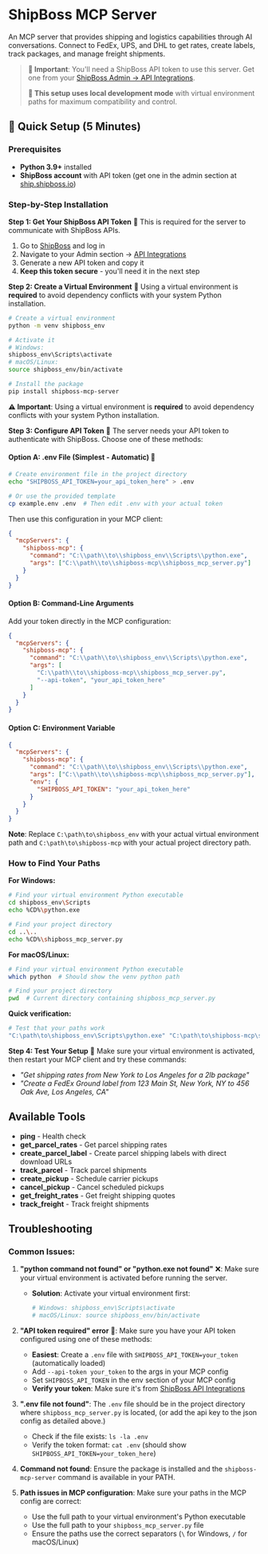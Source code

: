 # ShipBoss MCP Server

An MCP server that provides shipping and logistics capabilities through AI conversations. Connect to FedEx, UPS, and DHL to get rates, create labels, track packages, and manage freight shipments.

> **🔑 Important**: You'll need a ShipBoss API token to use this server. Get one from your [ShipBoss Admin → API Integrations](https://ship.shipboss.io/customer-admin/api-integrations).
>
> **📁 This setup uses local development mode** with virtual environment paths for maximum compatibility and control.

## 🚀 Quick Setup (5 Minutes)

### Prerequisites
- **Python 3.9+** installed
- **ShipBoss account** with API token (get one in the admin section at [ship.shipboss.io](https://ship.shipboss.io))

### Step-by-Step Installation

**Step 1: Get Your ShipBoss API Token** 🔑
This is required for the server to communicate with ShipBoss APIs.

1. Go to [ShipBoss](https://ship.shipboss.io) and log in
2. Navigate to your Admin section → [API Integrations](https://ship.shipboss.io/customer-admin/api-integrations)
3. Generate a new API token and copy it
4. **Keep this token secure** - you'll need it in the next step

**Step 2: Create a Virtual Environment** 🐍
Using a virtual environment is **required** to avoid dependency conflicts with your system Python installation.

```bash
# Create a virtual environment
python -m venv shipboss_env

# Activate it
# Windows:
shipboss_env\Scripts\activate
# macOS/Linux:
source shipboss_env/bin/activate

# Install the package
pip install shipboss-mcp-server
```

**⚠️ Important**: Using a virtual environment is **required** to avoid dependency conflicts with your system Python installation.

**Step 3: Configure API Token** 🔑
The server needs your API token to authenticate with ShipBoss. Choose one of these methods:

#### Option A: .env File (Simplest - Automatic) 📁
```bash
# Create environment file in the project directory
echo "SHIPBOSS_API_TOKEN=your_api_token_here" > .env

# Or use the provided template
cp example.env .env  # Then edit .env with your actual token
```

Then use this configuration in your MCP client:
```json
{
  "mcpServers": {
    "shipboss-mcp": {
      "command": "C:\\path\\to\\shipboss_env\\Scripts\\python.exe",
      "args": ["C:\\path\\to\\shipboss-mcp\\shipboss_mcp_server.py"]
    }
  }
}
```

#### Option B: Command-Line Arguments
Add your token directly in the MCP configuration:
```json
{
  "mcpServers": {
    "shipboss-mcp": {
      "command": "C:\\path\\to\\shipboss_env\\Scripts\\python.exe",
      "args": [
        "C:\\path\\to\\shipboss-mcp\\shipboss_mcp_server.py",
        "--api-token", "your_api_token_here"
      ]
    }
  }
}
```

#### Option C: Environment Variable
```json
{
  "mcpServers": {
    "shipboss-mcp": {
      "command": "C:\\path\\to\\shipboss_env\\Scripts\\python.exe",
      "args": ["C:\\path\\to\\shipboss-mcp\\shipboss_mcp_server.py"],
      "env": {
        "SHIPBOSS_API_TOKEN": "your_api_token_here"
      }
    }
  }
}
```

**Note**: Replace `C:\path\to\shipboss_env` with your actual virtual environment path and `C:\path\to\shipboss-mcp` with your actual project directory path.

### How to Find Your Paths

**For Windows:**
```bash
# Find your virtual environment Python executable
cd shipboss_env\Scripts
echo %CD%\python.exe

# Find your project directory
cd ..\..
echo %CD%\shipboss_mcp_server.py
```

**For macOS/Linux:**
```bash
# Find your virtual environment Python executable
which python  # Should show the venv python path

# Find your project directory
pwd  # Current directory containing shipboss_mcp_server.py
```

**Quick verification:**
```bash
# Test that your paths work
"C:\path\to\shipboss_env\Scripts\python.exe" "C:\path\to\shipboss-mcp\shipboss_mcp_server.py" --api-token your_token_here
```



**Step 4: Test Your Setup** 🧪
Make sure your virtual environment is activated, then restart your MCP client and try these commands:
- *"Get shipping rates from New York to Los Angeles for a 2lb package"*
- *"Create a FedEx Ground label from 123 Main St, New York, NY to 456 Oak Ave, Los Angeles, CA"*

## Available Tools

- **ping** - Health check
- **get_parcel_rates** - Get parcel shipping rates
- **create_parcel_label** - Create parcel shipping labels with direct download URLs
- **track_parcel** - Track parcel shipments
- **create_pickup** - Schedule carrier pickups
- **cancel_pickup** - Cancel scheduled pickups
- **get_freight_rates** - Get freight shipping quotes
- **track_freight** - Track freight shipments

## Troubleshooting

### Common Issues:

1. **"python command not found" or "python.exe not found"** ❌: Make sure your virtual environment is activated before running the server.
   - **Solution**: Activate your virtual environment first:
     ```bash
     # Windows: shipboss_env\Scripts\activate
     # macOS/Linux: source shipboss_env/bin/activate
     ```

2. **"API token required" error** 🔐: Make sure you have your API token configured using one of these methods:
   - **Easiest**: Create a `.env` file with `SHIPBOSS_API_TOKEN=your_token` (automatically loaded)
   - Add `--api-token your_token` to the args in your MCP config
   - Set `SHIPBOSS_API_TOKEN` in the env section of your MCP config
   - **Verify your token**: Make sure it's from [ShipBoss API Integrations](https://ship.shipboss.io/customer-admin/api-integrations)

3. **".env file not found"**: The `.env` file should be in the project directory where `shipboss_mcp_server.py` is located, (or add the api key to the json config as detailed above.)
   - Check if the file exists: `ls -la .env`
   - Verify the token format: `cat .env` (should show `SHIPBOSS_API_TOKEN=your_token_here`)


4. **Command not found**: Ensure the package is installed and the `shipboss-mcp-server` command is available in your PATH.

5. **Path issues in MCP configuration**: Make sure your paths in the MCP config are correct:
   - Use the full path to your virtual environment's Python executable
   - Use the full path to your `shipboss_mcp_server.py` file
   - Ensure the paths use the correct separators (`\` for Windows, `/` for macOS/Linux)

